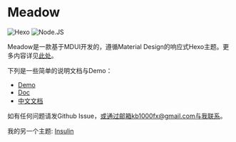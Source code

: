# Meadow

![Hexo](https://img.shields.io/badge/Hexo-3.0+-blue) 
![Node.JS](https://img.shields.io/badge/node.js-6.0-brightgreen)

Meadow是一款基于MDUI开发的，遵循Material Design的响应式Hexo主题。更多内容详见[此处](https://garybear.cn/)。

下列是一些简单的说明文档与Demo：

+ [Demo](https://kb1000fx.github.io/)
+ [Doc](https://kb1000fx.github.io/hexo-theme-meadow/#/en/)
+ [中文文档](https://kb1000fx.github.io/hexo-theme-meadow/#/)

如有任何问题请发Github Issue，或通过邮箱kb1000fx@gmail.com与我联系。

我的另一个主题: [Insulin](https://github.com/kb1000fx/hexo-theme-insulin)
